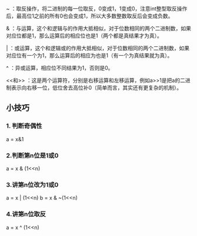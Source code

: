 ~ ：取反操作，将二进制的每一位取反，0变成1，1变成0，注意int整型取反操作后，最高位1之前的所有0也会变成1，所以大多数整数取反后会变成负数。

& ：与运算，这个和逻辑与的作用大抵相似，对于位数相同的两个二进制数，如果对应位都是1，那么运算后的相应位也是1（两个都是真结果才为真）。

|  ：或运算，这个和逻辑或的作用大抵相似，对于位数相同的两个二进制数，如果对应位有一个为1，那么运算后的相应为也是1（有一个为真结果就为真）。

^ ：异或运算，相应位不同结果为1，否则是0。

<<和>> ：这是两个运算符，分别是右移运算和左移运算，例如a>>1是把a的二进制表示向右移一位，低位舍去高位补0（简单而言，其实还有更复杂的机制）。


## 小技巧
### 1. 判断奇偶性  

a = x&1
### 2.判断第n位是1或0

a = x & (1<<n)
### 3.讲第n位改为1或0
a = x | (1<<n)
b = x & ~(1<<n)
### 4.讲第n位取反

a = x ^ (1<<n) 
